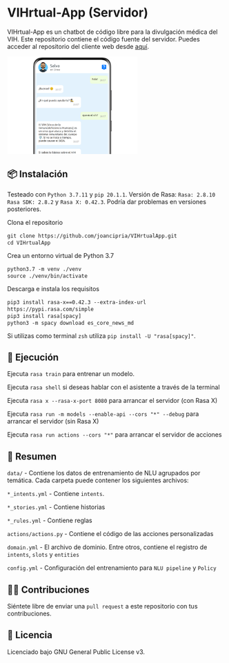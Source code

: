 # VIHrtual-App (Servidor)
VIHrtual-App es un chatbot de código libre para la divulgación médica del VIH. Este repositorio contiene el código fuente del servidor. Puedes acceder al repositorio del cliente web desde [aquí](https://github.com/joancipria/VIHrtualApp-app/).

<img style="width: 60%" title="a title" alt="Alt text" src="https://raw.githubusercontent.com/joancipria/VIHrtualApp-app/master/screenshot.png">

## 📦 Instalación
Testeado con `Python 3.7.11` y `pip 20.1.1`. Versión de Rasa: `Rasa: 2.8.10` `Rasa SDK: 2.8.2` y `Rasa X: 0.42.3`. Podría dar problemas en versiones posteriores.

Clona el repositorio
```
git clone https://github.com/joancipria/VIHrtualApp.git
cd VIHrtualApp
```
Crea un entorno virtual de Python 3.7
```
python3.7 -m venv ./venv
source ./venv/bin/activate
```

Descarga e instala los requisitos
```
pip3 install rasa-x==0.42.3 --extra-index-url https://pypi.rasa.com/simple
pip3 install rasa[spacy] 
python3 -m spacy download es_core_news_md
```

Si utilizas como terminal `zsh` utiliza `pip install -U "rasa[spacy]"`.

## 🤖 Ejecución

Ejecuta `rasa train` para entrenar un modelo.

Ejecuta `rasa shell` si deseas hablar con el asistente a través de la terminal

Ejecuta `rasa x --rasa-x-port 8080` para arrancar el servidor (con Rasa X)

Ejecuta `rasa run -m models --enable-api --cors "*" --debug` para arrancar el servidor (sin Rasa X)

Ejecuta `rasa run actions --cors "*"` para arrancar el servidor de acciones

## 🤔 Resumen

`data/` - Contiene los datos de entrenamiento de NLU agrupados por temática. Cada carpeta puede contener los siguientes archivos:

`*_intents.yml` - Contiene `intents`.

`*_stories.yml` - Contiene historias

`*_rules.yml` - Contiene reglas

`actions/actions.py` - Contiene el código de las acciones personalizadas

`domain.yml` - El archivo de dominio. Entre otros, contiene el registro de `intents`, `slots` y `entities`

`config.yml` - Configuración del entrenamiento para `NLU pipeline` y `Policy` 

## 👨‍💻 Contribuciones
Siéntete libre de enviar una `pull request` a este repositorio con tus contribuciones.

## 📜 Licencia
Licenciado bajo GNU General Public License v3.